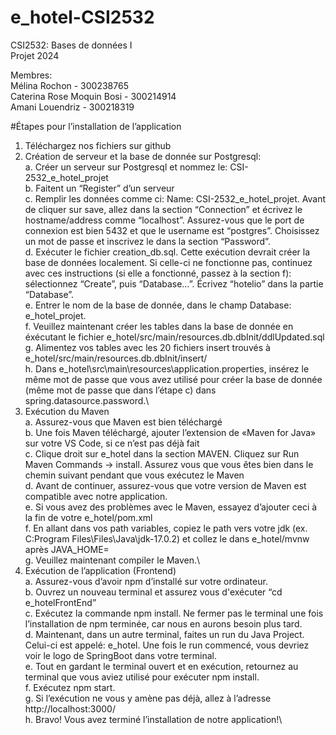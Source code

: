 # e_hotel-CSI2532
CSI2532: Bases de données I\
Projet 2024

Membres:\
Mélina Rochon - 300238765\
Caterina Rose Moquin Bosi - 300214914\
Amani Louendriz - 300218319

#Étapes pour l’installation de l’application
1. Téléchargez nos fichiers sur github
2. Création de serveur et la base de donnée sur Postgresql:\
   a. Créer un serveur sur Postgresql et nommez le: CSI-2532_e_hotel_projet\
   b. Faitent un “Register” d’un serveur\
   c. Remplir les données comme ci: Name: CSI-2532_e_hotel_projet. Avant de cliquer sur save, allez dans la section “Connection” et écrivez le hostname/address comme “localhost”. Assurez-vous que le port de connexion est bien 5432 et que le username est “postgres”. Choisissez un mot de passe et inscrivez le dans la section “Password”.\
   d. Exécuter le fichier creation_db.sql. Cette exécution devrait créer la base de données localement. Si celle-ci ne fonctionne pas, continuez avec ces instructions (si elle a fonctionné, passez à la section f): sélectionnez “Create”, puis “Database…”. Écrivez “hotelio” dans la partie “Database”.\
   e. Entrer le nom de la base de donnée, dans le champ Database: e_hotel_projet.\
   f. Veuillez maintenant créer les tables dans la base de donnée en éxécutant le fichier e_hotel/src/main/resources.db.dbInit/ddlUpdated.sql\
   g. Alimentez vos tables avec les 20 fichiers insert trouvés à e_hotel/src/main/resources.db.dbInit/insert/\
   h. Dans e_hotel\src\main\resources\application.properties, insérez le même mot de passe que vous avez utilisé pour créer la base de donnée (même mot de passe que dans l’étape c) dans spring.datasource.password.\
3. Exécution du Maven\
   a. Assurez-vous que Maven est bien téléchargé\
   b. Une fois Maven téléchargé, ajouter l’extension de «Maven for Java» sur votre VS Code, si ce n’est pas déjà fait\
   c. Clique droit sur e_hotel dans la section MAVEN. Cliquez sur Run Maven Commands -> install. Assurez vous que vous êtes bien dans le chemin suivant pendant que vous exécutez le Maven\
   d. Avant de continuer, assurez-vous que votre version de Maven est compatible avec notre application.\
   e. Si vous avez des problèmes avec le Maven, essayez d’ajouter ceci à la fin de votre e_hotel/pom.xml\
   f. En allant dans vos path variables, copiez le path vers votre jdk (ex. C:Program Files\Files\Java\jdk-17.0.2) et collez le dans e_hotel/mvnw après JAVA_HOME=\
   g. Veuillez maintenant compiler le Maven.\
4. Exécution de l’application (Frontend)\
   a. Assurez-vous d’avoir npm d’installé sur votre ordinateur.\
   b. Ouvrez un nouveau terminal et assurez vous d'exécuter “cd e_hotelFrontEnd”\
   c. Exécutez la commande npm install. Ne fermer pas le terminal une fois l’installation de npm terminée, car nous en aurons besoin plus tard.\
   d. Maintenant, dans un autre terminal, faites un run du Java Project. Celui-ci est appelé: e_hotel. Une fois le run commencé, vous devriez voir le logo de SpringBoot dans votre terminal.\
   e. Tout en gardant le terminal ouvert et en exécution, retournez au terminal que vous aviez utilisé pour exécuter npm install.\
   f. Exécutez npm start.\
   g. Si l’exécution ne vous y amène pas déjà, allez à l’adresse http://localhost:3000/\
   h. Bravo! Vous avez terminé l’installation de notre application!\

